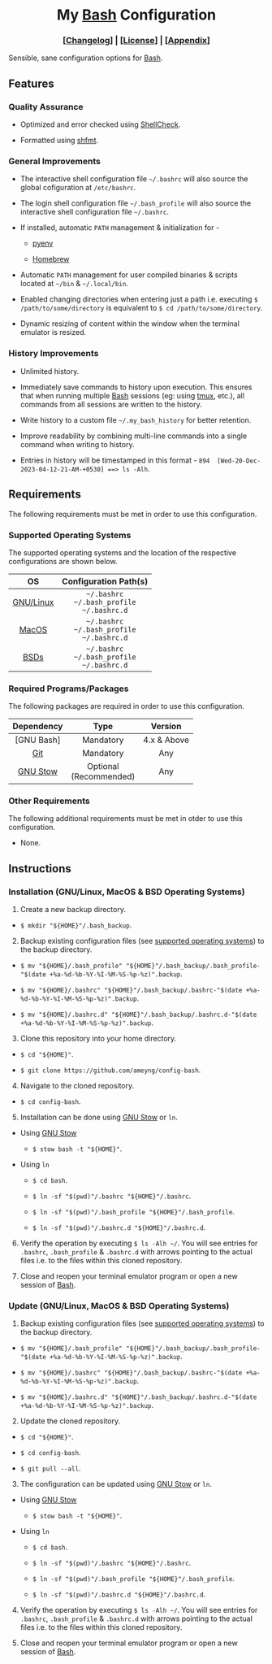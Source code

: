 <!-- HTML Formatted Title -->
<h1 align="center">My <a href="https://www.gnu.org/software/bash">Bash</a> Configuration</h1>

<!-- HTML Formatted Changelog & License Links -->
<h3 align="center">
  [<a href="CHANGELOG.md">Changelog</a>] | [<a href="LICENSE">License</a>] | [<a href="APPENDIX.md">Appendix</a>]
</h3>

Sensible, sane configuration options for [Bash].

## Features

### Quality Assurance

- Optimized and error checked using [ShellCheck].

- Formatted using [shfmt].

### General Improvements

- The interactive shell configuration file `~/.bashrc` will also source the global cofiguration at `/etc/bashrc`.

- The login shell configuration file `~/.bash_profile` will also source the interactive shell configuration file `~/.bashrc`.

- If installed, automatic `PATH` management & initialization for -

  - [pyenv]

  - [Homebrew]

- Automatic `PATH` management for user compiled binaries & scripts located at `~/bin` & `~/.local/bin`.

- Enabled changing directories when entering just a path i.e. executing `$ /path/to/some/directory` is equivalent to `$ cd /path/to/some/directory`.

- Dynamic resizing of content within the window when the terminal emulator is resized.

### History Improvements

- Unlimited history.

- Immediately save commands to history upon execution. This ensures that when running multiple [Bash] sessions (eg: using [tmux], etc.), all commands from all sessions are written to the history.

- Write history to a custom file `~/.my_bash_history` for better retention.

- Improve readability by combining multi-line commands into a single command when writing to history.

- Entries in history will be timestamped in this format - `894  [Wed-20-Dec-2023-04-12-21-AM-+0530] ==> ls -Alh`.

## Requirements

The following requirements must be met in order to use this configuration.

### Supported Operating Systems

The supported operating systems and the location of the respective configurations are shown below.

|    **OS**   	|             **Configuration Path(s)**             	|
|:-----------:	|:-------------------------------------------------:	|
| [GNU/Linux] 	| `~/.bashrc`<br>`~/.bash_profile`<br>`~/.bashrc.d` 	|
|   [MacOS]   	| `~/.bashrc`<br>`~/.bash_profile`<br>`~/.bashrc.d` 	|
|    [BSDs]   	| `~/.bashrc`<br>`~/.bash_profile`<br>`~/.bashrc.d` 	|

### Required Programs/Packages

The following packages are required in order to use this configuration.

| **Dependency** 	|          **Type**         	| **Version** 	|
|:--------------:	|:-------------------------:	|:-----------:	|
|   [GNU Bash]   	|         Mandatory         	| 4.x & Above 	|
|      [Git]     	|         Mandatory         	|     Any     	|
|   [GNU Stow]   	| Optional<br>(Recommended) 	|     Any     	|

### Other Requirements

The following additional requirements must be met in otder to use this configuration.

- None.

## Instructions

### Installation (GNU/Linux, MacOS & BSD Operating Systems)

1. Create a new backup directory.

  - `$ mkdir "${HOME}"/.bash_backup`.

2. Backup existing configuration files (see [supported operating systems](#supported-operating-systems)) to the backup directory.

  - `$ mv "${HOME}/.bash_profile" "${HOME}"/.bash_backup/.bash_profile-"$(date +%a-%d-%b-%Y-%I-%M-%S-%p-%z)".backup`.

  - `$ mv "${HOME}/.bashrc" "${HOME}"/.bash_backup/.bashrc-"$(date +%a-%d-%b-%Y-%I-%M-%S-%p-%z)".backup`.

  - `$ mv "${HOME}/.bashrc.d" "${HOME}"/.bash_backup/.bashrc.d-"$(date +%a-%d-%b-%Y-%I-%M-%S-%p-%z)".backup`.

3. Clone this repository into your home directory.

  - `$ cd "${HOME}"`.

  - `$ git clone https://github.com/ameyng/config-bash`.

4. Navigate to the cloned repository.

  - `$ cd config-bash`.

5. Installation can be done using [GNU Stow] or `ln`.

  - Using [GNU Stow]

    - `$ stow bash -t "${HOME}"`.

  - Using `ln`

    - `$ cd bash`.

    - `$ ln -sf "$(pwd)"/.bashrc "${HOME}"/.bashrc`.

    - `$ ln -sf "$(pwd)"/.bash_profile "${HOME}"/.bash_profile`.

    - `$ ln -sf "$(pwd)"/.bashrc.d "${HOME}"/.bashrc.d`.

6. Verify the operation by executing `$ ls -Alh ~/`. You will see entries for `.bashrc`, `.bash_profile` & `.bashrc.d` with arrows pointing to the actual files i.e. to the files within this cloned repository.

7. Close and reopen your terminal emulator program or open a new session of [Bash].

### Update (GNU/Linux, MacOS & BSD Operating Systems)

1. Backup existing configuration files (see [supported operating systems](#supported-operating-systems)) to the backup directory.

  - `$ mv "${HOME}/.bash_profile" "${HOME}"/.bash_backup/.bash_profile-"$(date +%a-%d-%b-%Y-%I-%M-%S-%p-%z)".backup`.

  - `$ mv "${HOME}/.bashrc" "${HOME}"/.bash_backup/.bashrc-"$(date +%a-%d-%b-%Y-%I-%M-%S-%p-%z)".backup`.

  - `$ mv "${HOME}/.bashrc.d" "${HOME}"/.bash_backup/.bashrc.d-"$(date +%a-%d-%b-%Y-%I-%M-%S-%p-%z)".backup`.

2. Update the cloned repository.

  - `$ cd "${HOME}"`.

  - `$ cd config-bash`.

  - `$ git pull --all`.

3. The configuration can be updated using [GNU Stow] or `ln`.

  - Using [GNU Stow]

    - `$ stow bash -t "${HOME}"`.

  - Using `ln`

    - `$ cd bash`.

    - `$ ln -sf "$(pwd)"/.bashrc "${HOME}"/.bashrc`.

    - `$ ln -sf "$(pwd)"/.bash_profile "${HOME}"/.bash_profile`.

    - `$ ln -sf "$(pwd)"/.bashrc.d "${HOME}"/.bashrc.d`.

4. Verify the operation by executing `$ ls -Alh ~/`. You will see entries for `.bashrc`, `.bash_profile` & `.bashrc.d` with arrows pointing to the actual files i.e. to the files within this cloned repository.

5. Close and reopen your terminal emulator program or open a new session of [Bash].

<!-- Annotations -->
<!-- The below mentioned ID-style links are used throughout the above document -->
<!-- These appear only in the markdown source code and are invisible in the rendered document -->

[Bash]: https://www.gnu.org/software/bash "Bash"
[ShellCheck]: https://github.com/koalaman/shellcheck "ShellCheck" 
[shfmt]: https://github.com/mvdan/sh "shfmt"
[pyenv]: https://github.com/pyenv/pyenv "pyenv"
[Homebrew]: https://brew.sh "Homebrew"
[tmux]: https://github.com/tmux/tmux "tmux"
[GNU/Linux]: https://en.wikipedia.org/wiki/Linux "GNU/Linux"
[MacOS]: https://en.wikipedia.org/wiki/MacOS "MacOS"
[BSDs]: https://en.wikipedia.org/wiki/List_of_BSD_operating_systems "List Of BSD Operating Systems"
[Git]: https://git-scm.com "Git SCM"
[GNU Stow]: https://www.gnu.org/software/stow "GNU Stow"

